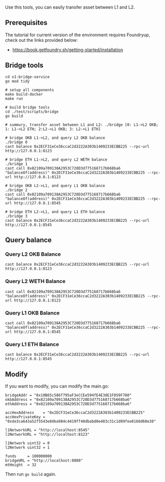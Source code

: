 Use this tools, you can easily transfer asset between L1 and L2.

## Prerequisites
The tutorial for current version of the environment requires Foundryup, check out the links provided below:
- https://book.getfoundry.sh/getting-started/installation

## Bridge tools
```
cd x1-bridge-service
go mod tidy

# setup all components 
make build-docker
make run

# build bridge tools
cd ./test/scripts/bridge
go build

# summury, transfer asset between L1 and L2: ./bridge [0: L1->L2 OKB; 1: L1->L2 ETH; 2:L2->L1 OKB; 3: L2->L1 ETH]

# bridge OKB L1->L2, and query L2 OKB balance
./bridge 0
cast balance 0x2ECF31eCe36ccaC2d3222A303b1409233ECBB225 --rpc-url http://127.0.0.1:8123

# bridge ETH L1->L2, and query L2 WETH balance
./bridge 1
cast call 0x82109a709138A2953C720D3d775168717b668ba6 "balanceOf(address)" 0x2ECF31eCe36ccaC2d3222A303b1409233ECBB225 --rpc-url http://127.0.0.1:8123

# bridge OKB L2->L1, and query L1 OKB balance
./bridge 2
cast call 0x82109a709138A2953C720D3d775168717b668ba6 "balanceOf(address)" 0x2ECF31eCe36ccaC2d3222A303b1409233ECBB225 --rpc-url http://127.0.0.1:8545

# bridge ETH L2->L1, and query L1 ETH balance
./bridge 3
cast balance 0x2ECF31eCe36ccaC2d3222A303b1409233ECBB225 --rpc-url http://127.0.0.1:8545

```

## Query balance
### Query L2 OKB Balance
```
cast balance 0x2ECF31eCe36ccaC2d3222A303b1409233ECBB225 --rpc-url http://127.0.0.1:8123
``` 

### Query L2 WETH Balance
```
cast call 0x82109a709138A2953C720D3d775168717b668ba6 "balanceOf(address)" 0x2ECF31eCe36ccaC2d3222A303b1409233ECBB225 --rpc-url http://127.0.0.1:8123
```

### Query L1 OKB Balance
```
cast call 0x82109a709138A2953C720D3d775168717b668ba6 "balanceOf(address)" 0x2ECF31eCe36ccaC2d3222A303b1409233ECBB225 --rpc-url http://127.0.0.1:8545
```

### Query L1 ETH Balance
```
cast balance 0x2ECF31eCe36ccaC2d3222A303b1409233ECBB225 --rpc-url http://127.0.0.1:8545
```


## Modify
If you want to modify, you can modify the main.go:

```
bridgeAddr = "0x10B65c586f795aF3eCCEe594fE4E38E1F059F780"
okbAddress = "0x82109a709138A2953C720D3d775168717b668ba6"
ethAddress = "0x82109a709138A2953C720D3d775168717b668ba6"

accHexAddress    = "0x2ECF31eCe36ccaC2d3222A303b1409233ECBB225"
accHexPrivateKey = "0xde3ca643a52f5543e84ba984c4419ff40dbabd0e483c31c1d09fee8168d68e38"

l1NetworkURL = "http://localhost:8545"
l2NetworkURL = "http://localhost:8123"

l1Network uint32 = 0
l2Network uint32 = 1

funds     = 100000000
bridgeURL = "http://localhost:8080"
mtHeight  = 32
```

Then run `go build` again.

